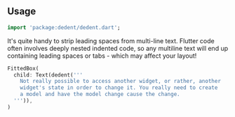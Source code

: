 ## Usage

```dart
import 'package:dedent/dedent.dart';
```

It's quite handy to strip leading spaces from multi-line text. 
Flutter code often involves deeply nested indented code, so any multiline text
will end up containing leading spaces or tabs - which may affect your layout!

```dart
FittedBox(
  child: Text(dedent('''
    Not really possible to access another widget, or rather, another
    widget's state in order to change it. You really need to create
    a model and have the model change cause the change.
  ''')),
)
```
